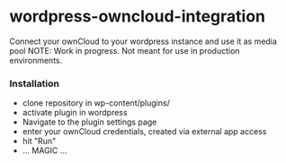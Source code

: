 # wordpress-owncloud-integration
Connect your ownCloud to your wordpress instance and use it as media pool
NOTE: Work in progress. Not meant for use in production environments.

### Installation
- clone repository in wp-content/plugins/
- activate plugin in wordpress
- Navigate to the plugin settings page
- enter your ownCloud credentials, created via external app access
- hit "Run"
- ... MAGIC ...
